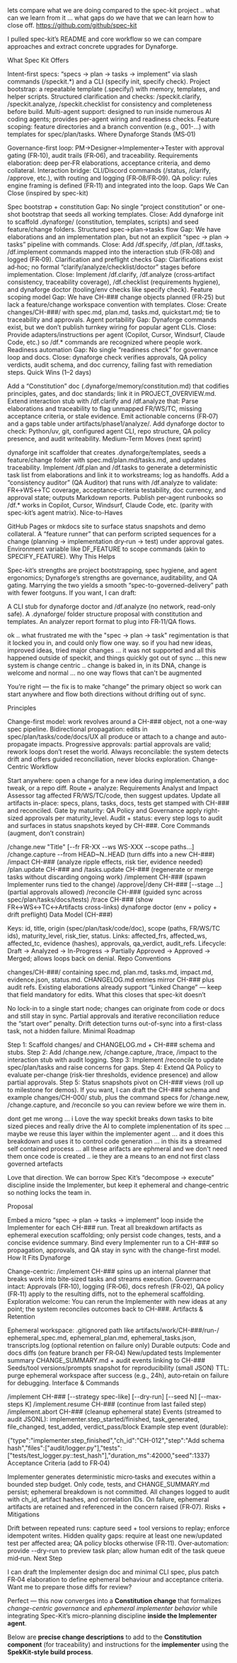 lets compare what we are doing compared to the spec-kit project .. what can we learn from it ... what gaps do we have that we can learn how to close off.  https://github.com/github/spec-kit

I pulled spec-kit’s README and core workflow so we can compare approaches and extract concrete upgrades for Dynaforge.

What Spec Kit Offers

Intent-first specs: “specs → plan → tasks → implement” via slash commands (/speckit.*) and a CLI (specify init, specify check).
Project bootstrap: a repeatable template (.specify/) with memory, templates, and helper scripts.
Structured clarification and checks: /speckit.clarify, /speckit.analyze, /speckit.checklist for consistency and completeness before build.
Multi-agent support: designed to run inside numerous AI coding agents; provides per-agent wiring and readiness checks.
Feature scoping: feature directories and a branch convention (e.g., 001-…) with templates for spec/plan/tasks.
Where Dynaforge Stands (MS‑01)

Governance-first loop: PM→Designer→Implementer→Tester with approval gating (FR‑10), audit trails (FR‑06), and traceability.
Requirements elaboration: deep per‑FR elaborations, acceptance criteria, and demo collateral.
Interaction bridge: CLI/Discord commands (/status, /clarify, /approve, etc.), with routing and logging (FR‑08/FR‑09).
QA policy: rules engine framing is defined (FR‑11) and integrated into the loop.
Gaps We Can Close (inspired by spec-kit)

Spec bootstrap + constitution
Gap: No single “project constitution” or one-shot bootstrap that seeds all working templates.
Close: Add dynaforge init to scaffold .dynaforge/ (constitution, templates, scripts) and seed feature/change folders.
Structured spec→plan→tasks flow
Gap: We have elaborations and an implementation plan, but not an explicit “spec → plan → tasks” pipeline with commands.
Close: Add /df.specify, /df.plan, /df.tasks, /df.implement commands mapped into the interaction stub (FR‑08) and logged (FR‑09).
Clarification and preflight checks
Gap: Clarifications exist ad‑hoc; no formal “clarify/analyze/checklist/doctor” stages before implementation.
Close: Implement /df.clarify, /df.analyze (cross‑artifact consistency, traceability coverage), /df.checklist (requirements hygiene), and dynaforge doctor (tooling/env checks like specify check).
Feature scoping model
Gap: We have CH-### change objects planned (FR‑25) but lack a feature/change workspace convention with templates.
Close: Create changes/CH-###/ with spec.md, plan.md, tasks.md, quickstart.md; tie to traceability and approvals.
Agent portability
Gap: Dynaforge commands exist, but we don’t publish turnkey wiring for popular agent CLIs.
Close: Provide adapters/instructions per agent (Copilot, Cursor, Windsurf, Claude Code, etc.) so /df.* commands are recognized where people work.
Readiness automation
Gap: No single “readiness check” for governance loop and docs.
Close: dynaforge check verifies approvals, QA policy verdicts, audit schema, and doc currency, failing fast with remediation steps.
Quick Wins (1–2 days)

Add a “Constitution” doc (.dynaforge/memory/constitution.md) that codifies principles, gates, and doc standards; link it in PROJECT_OVERVIEW.md.
Extend interaction stub with /df.clarify and /df.analyze that:
Parse elaborations and traceability to flag unmapped FR/WS/TC, missing acceptance criteria, or stale evidence.
Emit actionable concerns (FR‑07) and a gaps table under artifacts/phase1/analyze/.
Add dynaforge doctor to check: Python/uv, git, configured agent CLI, repo structure, QA policy presence, and audit writeability.
Medium-Term Moves (next sprint)

dynaforge init scaffolder that creates .dynaforge/templates, seeds a feature/change folder with spec.md/plan.md/tasks.md, and updates traceability.
Implement /df.plan and /df.tasks to generate a deterministic task list from elaborations and link it to workstreams; log as handoffs.
Add a “consistency auditor” (QA Auditor) that runs with /df.analyze to validate:
FR↔WS↔TC coverage, acceptance‑criteria testability, doc currency, and approval state; outputs Markdown reports.
Publish per‑agent runbooks so /df.* works in Copilot, Cursor, Windsurf, Claude Code, etc. (parity with spec-kit’s agent matrix).
Nice-to-Haves

GitHub Pages or mkdocs site to surface status snapshots and demo collateral.
A “feature runner” that can perform scripted sequences for a change (planning → implementation dry‑run → test) under approval gates.
Environment variable like DF_FEATURE to scope commands (akin to SPECIFY_FEATURE).
Why This Helps

Spec-kit’s strengths are project bootstrapping, spec hygiene, and agent ergonomics; Dynaforge’s strengths are governance, auditability, and QA gating. Marrying the two yields a smooth “spec-to-governed-delivery” path with fewer footguns.
If you want, I can draft:

A CLI stub for dynaforge doctor and /df.analyze (no network, read-only safe).
A .dynaforge/ folder structure proposal with constitution and templates.
An analyzer report format to plug into FR‑11/QA flows.

ok .. what frustrated me with the "spec -> plan -> task" regimentation is that it locked you in, and could only flow one way.  so if you had new ideas, improved ideas, tried major changes ... it was not supported and all this happened outside of speckit, and things quickly got out of sync ... this new system is change centric .. change is baked in, in its DNA, change is welcome and normal ... no one way flows that can't be augmented

You’re right — the fix is to make “change” the primary object so work can start anywhere and flow both directions without drifting out of sync.

Principles

Change-first model: work revolves around a CH-### object, not a one-way spec pipeline.
Bidirectional propagation: edits in spec/plan/tasks/code/docs/UX all produce or attach to a change and auto-propagate impacts.
Progressive approvals: partial approvals are valid; rework loops don’t reset the world.
Always reconcilable: the system detects drift and offers guided reconciliation, never blocks exploration.
Change-Centric Workflow

Start anywhere: open a change for a new idea during implementation, a doc tweak, or a repo diff.
Route + analyze: Requirements Analyst and Impact Assessor tag affected FR/WS/TC/code, then suggest updates.
Update all artifacts in-place: specs, plans, tasks, docs, tests get stamped with CH-### and reconciled.
Gate by maturity: QA Policy and Governance apply right-sized approvals per maturity_level.
Audit + status: every step logs to audit and surfaces in status snapshots keyed by CH-###.
Core Commands (augment, don’t constrain)

/change.new "Title" [--fr FR-XX --ws WS-XXX --scope paths…]
/change.capture --from HEAD~N..HEAD (turn diffs into a new CH-###)
/impact CH-### (analyze ripple effects, risk tier, evidence needed)
/plan.update CH-### and /tasks.update CH-### (regenerate or merge tasks without discarding ongoing work)
/implement CH-### (spawn Implementer runs tied to the change)
/approve|/deny CH-### [--stage …] (partial approvals allowed)
/reconcile CH-### (guided sync across spec/plan/tasks/docs/tests)
/trace CH-### (show FR↔WS↔TC↔Artifacts cross-links)
dynaforge doctor (env + policy + drift preflight)
Data Model (CH-###)

Keys: id, title, origin (spec/plan/task/code/doc), scope (paths, FR/WS/TC ids), maturity_level, risk_tier, status.
Links: affected_frs, affected_ws, affected_tc, evidence (hashes), approvals, qa_verdict, audit_refs.
Lifecycle: Draft → Analyzed → In-Progress → Partially Approved → Approved → Merged; allows loops back on denial.
Repo Conventions

changes/CH-###/ containing spec.md, plan.md, tasks.md, impact.md, evidence.json, status.md.
CHANGELOG.md entries mirror CH-### plus audit refs.
Existing elaborations already support “Linked Change” — keep that field mandatory for edits.
What this closes that spec-kit doesn’t

No lock-in to a single start node; changes can originate from code or docs and still stay in sync.
Partial approvals and iterative reconciliation reduce the “start over” penalty.
Drift detection turns out-of-sync into a first-class task, not a hidden failure.
Minimal Roadmap

Step 1: Scaffold changes/ and CHANGELOG.md + CH-### schema and stubs.
Step 2: Add /change.new, /change.capture, /trace, /impact to the interaction stub with audit logging.
Step 3: Implement /reconcile to update spec/plan/tasks and raise concerns for gaps.
Step 4: Extend QA Policy to evaluate per-change (risk-tier thresholds, evidence presence) and allow partial approvals.
Step 5: Status snapshots pivot on CH-### views (roll up to milestone for demos).
If you want, I can draft the CH-### schema and example changes/CH-000/ stub, plus the command specs for /change.new, /change.capture, and /reconcile so you can review before we wire them in.

dont get me wrong ... i Love the way speckit breaks down tasks to bite sized pieces and really drive the AI to complete implenentation of its spec ... maybe we reuse this layer within the implementer agent ... and it does this breakdown and uses it to control code generation ... in this its a streamed self contained process ... all these arifacts are ephmeral and we don't need them once code is created .. ie they are a means to an end not first class governed artefacts

Love that direction. We can borrow Spec Kit’s “decompose → execute” discipline inside the Implementer, but keep it ephemeral and change‑centric so nothing locks the team in.

Proposal

Embed a micro “spec → plan → tasks → implement” loop inside the Implementer for each CH-### run.
Treat all breakdown artifacts as ephemeral execution scaffolding; only persist code changes, tests, and a concise evidence summary.
Bind every Implementer run to a CH-### so propagation, approvals, and QA stay in sync with the change-first model.
How It Fits Dynaforge

Change-centric: /implement CH-### spins up an internal planner that breaks work into bite‑sized tasks and streams execution.
Governance intact: Approvals (FR‑10), logging (FR‑06), docs refresh (FR‑02), QA policy (FR‑11) apply to the resulting diffs, not to the ephemeral scaffolding.
Exploration welcome: You can rerun the Implementer with new ideas at any point; the system reconciles outcomes back to CH-###.
Artifacts & Retention

Ephemeral workspace: .gitignored path like artifacts/work/CH-###/run-<ts>/
ephemeral_spec.md, ephemeral_plan.md, ephemeral_tasks.json, transcripts.log (optional retention on failure only)
Durable outputs:
Code and docs diffs (on feature branch per FR‑04)
New/updated tests
Implementer summary CHANGE_SUMMARY.md + audit events linking to CH-###
Seeds/tool versions/prompts snapshot for reproducibility (small JSON)
TTL: purge ephemeral workspace after success (e.g., 24h), auto‑retain on failure for debugging.
Interface & Commands

/implement CH-### [--strategy spec-like] [--dry-run] [--seed N] [--max-steps K]
/implement.resume CH-### (continue from last failed step)
/implement.abort CH-### (cleanup ephemeral state)
Events (streamed to audit JSONL):
implementer.step_started/finished, task_generated, file_changed, test_added, verdict_pass/block
Example step event (durable):

{"type":"implementer.step_finished","ch_id":"CH-012","step":"Add schema hash","files":["audit/logger.py"],"tests":["tests/test_logger.py::test_hash"],"duration_ms":42000,"seed":1337}
Acceptance Criteria (add to FR‑04)

Implementer generates deterministic micro‑tasks and executes within a bounded step budget.
Only code, tests, and CHANGE_SUMMARY.md persist; ephemeral breakdown is not committed.
All changes logged to audit with ch_id, artifact hashes, and correlation IDs.
On failure, ephemeral artifacts are retained and referenced in the concern raised (FR‑07).
Risks + Mitigations

Drift between repeated runs: capture seed + tool versions to replay; enforce idempotent writes.
Hidden quality gaps: require at least one new/updated test per affected area; QA policy blocks otherwise (FR‑11).
Over‑automation: provide --dry-run to preview task plan; allow human edit of the task queue mid‑run.
Next Step

I can draft the Implementer design doc and minimal CLI spec, plus patch FR‑04 elaboration to define ephemeral behaviour and acceptance criteria. Want me to prepare those diffs for review?


Perfect — this now converges into a **Constitution change** that formalizes *change-centric governance* and *ephemeral implementer behavior* while integrating Spec-Kit’s micro-planning discipline **inside the Implementer agent**.

Below are **precise change descriptions** to add to the **Constitution component** (for traceability) and instructions for the **implementer** using the **SpekKit-style build process**.
